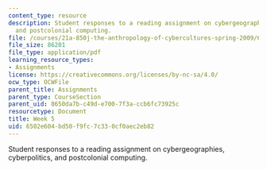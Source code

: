 ```yaml
---
content_type: resource
description: Student responses to a reading assignment on cybergeographies, cyberpolitics,
  and postcolonial computing.
file: /courses/21a-850j-the-anthropology-of-cybercultures-spring-2009/6502e604bd50f9fc7c330cf0aec2eb82_MIT21A_850Js09_week5.pdf
file_size: 86201
file_type: application/pdf
learning_resource_types:
- Assignments
license: https://creativecommons.org/licenses/by-nc-sa/4.0/
ocw_type: OCWFile
parent_title: Assignments
parent_type: CourseSection
parent_uid: 8650da7b-c49d-e700-7f3a-ccb6fc73925c
resourcetype: Document
title: Week 5
uid: 6502e604-bd50-f9fc-7c33-0cf0aec2eb82
---
```

Student responses to a reading assignment on cybergeographies, cyberpolitics, and postcolonial computing.